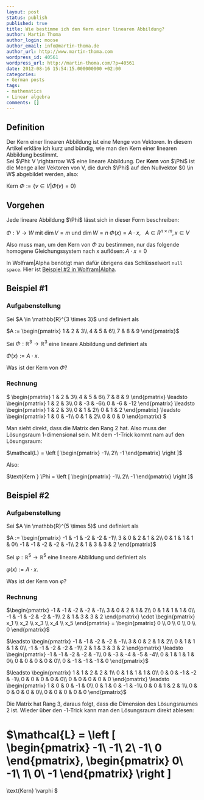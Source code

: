 ```yaml
---
layout: post
status: publish
published: true
title: Wie bestimme ich den Kern einer linearen Abbildung?
author: Martin Thoma
author_login: moose
author_email: info@martin-thoma.de
author_url: http://www.martin-thoma.com
wordpress_id: 40561
wordpress_url: http://martin-thoma.com/?p=40561
date: 2012-08-16 15:54:15.000000000 +02:00
categories:
- German posts
tags:
- mathematics
- Linear algebra
comments: []
---
```

<h2>Definition</h2>
Der Kern einer linearen Abbildung ist eine Menge von Vektoren. In diesem Artikel erkl&auml;re ich kurz und b&uuml;ndig, wie man den Kern einer linearen Abbildung bestimmt.

<div class="definition">Sei $\Phi: V \rightarrow W$ eine lineare Abbildung. Der <strong>Kern</strong> von $\Phi$ ist die Menge aller Vektoren von V, die durch $\Phi$ auf den Nullvektor $0 \in W$ abgebildet werden, also:

$\text{Kern } \Phi := \{v \in V | \Phi(v) = 0\}$</div>

<h2>Vorgehen</h2>
Jede lineare Abbildung $\Phi$ l&auml;sst sich in dieser Form beschreiben:

$\Phi: V \rightarrow W$ mit $\dim V = m$ und $\dim W = n$
$\Phi(x) = A \cdot x, ~~~ A \in R^{n \times m}, x \in V$

Also muss man, um den Kern von $\Phi$ zu bestimmen, nur das folgende homogene Gleichungssystem nach x aufl&ouml;sen:
$A \cdot x = 0$

In Wolfram|Alpha ben&ouml;tigt man daf&uuml;r &uuml;brigens das Schl&uuml;sselwort <code>null space</code>. Hier ist <a href="http://www.wolframalpha.com/input/?i=nullspace+%7B%7B-1%2C-1%2C-2%2C-2%2C-1%7D%2C%7B3%2C0%2C2%2C1%2C2%7D%2C%7B0%2C1%2C1%2C1%2C0%7D%2C%7B-1%2C-1%2C-2%2C-2%2C-1%7D%2C%7B2%2C1%2C3%2C3%2C2%7D%7D">Beispiel #2 in Wolfram|Alpha</a>.

<h2>Beispiel #1</h2>
<h3>Aufgabenstellung</h3>
Sei $A \in \mathbb{R}^{3 \times 3}$ und definiert als

$A := \begin{pmatrix}
1 & 2 & 3\\
4 & 5 & 6\\
7 & 8 & 9
\end{pmatrix}$

Sei $\Phi: \mathbb{R}^3 \rightarrow \mathbb{R}^3$ eine lineare Abbildung und definiert als

$\Phi(x) := A \cdot x$.

Was ist der Kern von $\Phi$?

<h3>Rechnung</h3>
$
\begin{pmatrix}
1 & 2 & 3\\
4 & 5 & 6\\
7 & 8 & 9
\end{pmatrix} 
\leadsto
\begin{pmatrix}
1 &  2 &  3\\
0 & -3 & -6\\
0 & -6 & -12
\end{pmatrix} 
\leadsto
\begin{pmatrix}
1 & 2 & 3\\
0 & 1 & 2\\
0 & 1 & 2
\end{pmatrix} 
\leadsto
\begin{pmatrix}
1 & 0 & -1\\
0 & 1 &  2\\
0 & 0 &  0
\end{pmatrix} 
$

Man sieht direkt, dass die Matrix den Rang 2 hat. Also muss der L&ouml;sungsraum 1-dimensional sein. Mit dem -1-Trick kommt nam auf den L&ouml;sungsraum:

$\mathcal{L} = \left [
\begin{pmatrix}
-1\\
2\\
-1
\end{pmatrix} 
\right ]$

Also:

$\text{Kern } \Phi = \left [
\begin{pmatrix}
-1\\
2\\
-1
\end{pmatrix} 
\right ]$

<h2>Beispiel #2</h2>
<h3>Aufgabenstellung</h3>
Sei $A \in \mathbb{R}^{5 \times 5}$ und definiert als

$A := \begin{pmatrix}
-1 & -1 & -2 & -2 & -1\\
3  &  0 &  2 &  1 &  2\\
0  &  1 &  1 &  1 &  0\\
-1 & -1 & -2 & -2 & -1\\
 2 &  1 &  3 &  3 &  2
\end{pmatrix}$

Sei $\varphi: \mathbb{R}^5 \rightarrow \mathbb{R}^5$ eine lineare Abbildung und definiert als

$\varphi(x) := A \cdot x$.

Was ist der Kern von $\varphi$?

<h3>Rechnung</h3>
$\begin{pmatrix}
-1 & -1 & -2 & -2 & -1\\
3  &  0 &  2 &  1 &  2\\
0  &  1 &  1 &  1 &  0\\
-1 & -1 & -2 & -2 & -1\\
 2 &  1 &  3 &  3 &  2
\end{pmatrix} \cdot
\begin{pmatrix}
x_1 \\
x_2 \\
x_3 \\
x_4 \\
x_5
\end{pmatrix} = 
\begin{pmatrix}
0 \\
0 \\
0 \\
0 \\
0
\end{pmatrix}$

$\leadsto 
\begin{pmatrix}
-1 & -1 & -2 & -2 & -1\\
3  &  0 &  2 &  1 &  2\\
0  &  1 &  1 &  1 &  0\\
-1 & -1 & -2 & -2 & -1\\
 2 &  1 &  3 &  3 &  2
\end{pmatrix}
\leadsto 
\begin{pmatrix}
-1 & -1 & -2 & -2 & -1\\
 0 & -3 & -4 & -5 & -4\\
 0 &  1 &  1 &  1 &  0\\
 0 &  0 &  0 &  0 &  0\\
 0 & -1 & -1 & -1 &  0
\end{pmatrix}$

$\leadsto 
\begin{pmatrix}
 1 &  1 &  2 &  2 &  1\\
 0 &  1 &  1 &  1 &  0\\
 0 &  0 & -1 & -2 & -1\\
 0 &  0 &  0 &  0 &  0\\
 0 &  0 &  0 &  0 &  0
\end{pmatrix}
\leadsto 
\begin{pmatrix}
 1 &  0 &  0 & -1 &  0\\
 0 &  1 &  0 & -1 & -1\\
 0 &  0 &  1 &  2 &  1\\
 0 &  0 &  0 &  0 &  0\\
 0 &  0 &  0 &  0 &  0
\end{pmatrix}$

Die Matrix hat Rang 3, daraus folgt, dass die Dimension des L&ouml;sungsraumes 2 ist.
Wieder &uuml;ber den -1-Trick kann man den L&ouml;sungsraum direkt ablesen:

$\mathcal{L} =
\left [
\begin{pmatrix}
  -1\\
  -1\\
   2\\
  -1\\
   0
\end{pmatrix},
\begin{pmatrix}
   0\\
  -1\\
   1\\
   0\\
  -1
\end{pmatrix}
\right ]
=
\text{Kern} \varphi
$
